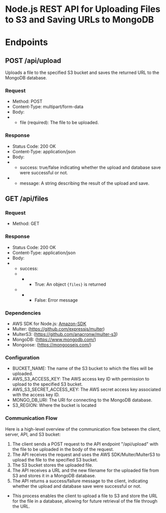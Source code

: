 # Node.js REST API for Uploading Files to S3 and Saving URLs to MongoDB

# Endpoints
## POST /api/upload

Uploads a file to the specified S3 bucket and saves the returned URL to the MongoDB database.
### Request
- Method: POST
- Content-Type: multipart/form-data 
- Body:
- - file (required): The file to be uploaded.

### Response
- Status Code: 200 OK
- Content-Type: application/json 
- Body:
- - success: true/false indicating whether the upload and database save were successful or not.
- - message: A string describing the result of the upload and save.

## GET /api/files
### Request
- Method: GET

### Response
 - Status Code: 200 OK
 - Content-Type: application/json
 - Body:
 - - success: 
   - - - True: An object `{files}` is returned 
   - - - False: Error message


### Dependencies

- AWS SDK for Node.js: [Amazon-SDK](https://aws.amazon.com/sdk-for-node-js/)
- Multer: (https://github.com/expressjs/multer)
- MulterS3: (https://github.com/anacronw/multer-s3)
- MongoDB: (https://www.mongodb.com/)
- Mongoose: (https://mongoosejs.com/)

### Configuration
- BUCKET_NAME: The name of the S3 bucket to which the files will be uploaded.
- AWS_S3_ACCESS_KEY: The AWS access key ID with permission to upload to
the specified S3 bucket.
- AWS_S3_SECRET_ACCESS_KEY: The AWS secret access key associated with the
access key ID.
- MONGO_DB_URI: The URI for connecting to the MongoDB database.
- S3_REGION: Where the bucket is located

### Communication Flow
Here is a high-level overview of the communication flow between the client, server, API, and S3 bucket:
1. The client sends a POST request to the API endpoint "/api/upload" with the file to be uploaded in the body of the request.
2. The API receives the request and uses the AWS SDK/Multer/MulterS3 to upload the file to the specified S3 bucket.
3. The S3 bucket stores the uploaded file.
4. The API receives a URL and the new filename for the uploaded file from S3 and stores it in a
MongoDB database.
5. The API returns a success/failure message to the client, indicating whether
the upload and database save were successful or not.

- This process enables the client to upload a file to S3 and store the URL for the file in a database, allowing for future retrieval of the file through the URL.
